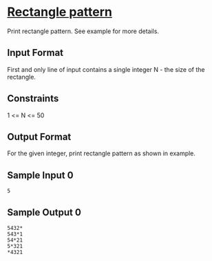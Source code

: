 # [Rectangle pattern](https://www.hackerrank.com/contests/smart-interviews-basic/challenges/si-basic-rectangle-pattern/problem)

Print rectangle pattern. See example for more details.

## Input Format

First and only line of input contains a single integer N - the size of the rectangle.

## Constraints

1 <= N <= 50

## Output Format

For the given integer, print rectangle pattern as shown in example.

## Sample Input 0
```
5
```
## Sample Output 0
```
5432*
543*1
54*21
5*321
*4321
```